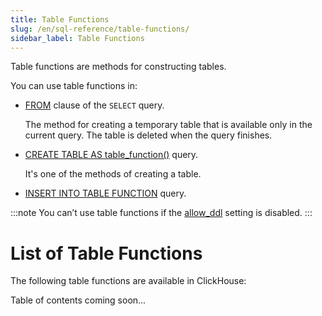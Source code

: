 ```yaml
---
title: Table Functions
slug: /en/sql-reference/table-functions/
sidebar_label: Table Functions
---
```


<!-- import TableOfContentsJSON from './table_of_contents.json' -->
<!-- import { TableOfContents } from '/src/components/TableOfContents' -->

Table functions are methods for constructing tables.

You can use table functions in:

- [FROM](../../sql-reference/statements/select/from.md) clause of the `SELECT` query.

   The method for creating a temporary table that is available only in the current query. The table is deleted when the query finishes.

- [CREATE TABLE AS table_function()](../../sql-reference/statements/create/table.md) query.

   It's one of the methods of creating a table.

- [INSERT INTO TABLE FUNCTION](../../sql-reference/statements/insert-into.md#inserting-into-table-function) query.

:::note
You can’t use table functions if the [allow_ddl](../../operations/settings/permissions-for-queries.md#settings_allow_ddl) setting is disabled.
:::

# List of Table Functions

The following table functions are available in ClickHouse:

<!-- <TableOfContents items={TableOfContentsJSON} /> -->
Table of contents coming soon...